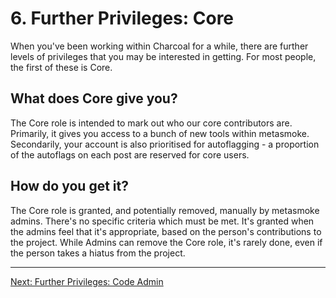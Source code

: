 ---
---

# 6. Further Privileges: Core
When you've been working within Charcoal for a while, there are further levels of privileges
that you may be interested in getting. For most people, the first of these is Core.

## What does Core give you?
The Core role is intended to mark out who our core contributors are. Primarily, it gives you
access to a bunch of new tools within metasmoke. Secondarily, your account is also
prioritised for autoflagging - a proportion of the autoflags on each post are reserved for
core users.

## How do you get it?
The Core role is granted, and potentially removed, manually by metasmoke admins. There's no
specific criteria which must be met. It's granted when the admins feel that it's
appropriate, based on the person's contributions to the project. While Admins can remove
the Core role, it's rarely done, even if the person takes a hiatus from the project.

-----

[Next: Further Privileges: Code Admin][7]

[7]: /training/code-admin
